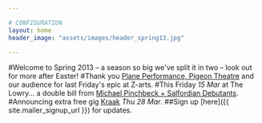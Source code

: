 ```yaml
---

# CONFIGURATION
layout: home
header_image: "assets/images/header_spring13.jpg"

---
```


#Welcome to Spring 2013 – a season so big we've split it in two – look out for more after Easter!
#Thank you [Plane Performance, Pigeon Theatre](/current/2013-springsummer/pp/index.html) and our audience for last Friday's epic at Z-arts.
#This Friday *15 Mar* at The Lowry...  a double bill from [Michael Pinchbeck + Salfordian Debutants](/current/2013-springsummer/pinchbeck/index.html).
#Announcing extra free gig [Kraak](/current/2013-springsummer/kraak/index.html) *Thu 28 Mar*.
##Sign up [here]({{ site.mailer_signup_url }}) for updates.
